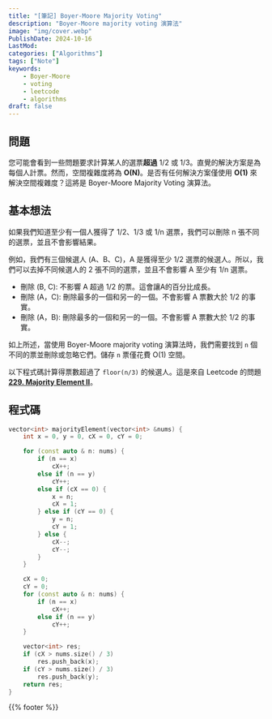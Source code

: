```yaml
---
title: "[筆記] Boyer-Moore Majority Voting"
description: "Boyer-Moore majority voting 演算法"
image: "img/cover.webp"
PublishDate: 2024-10-16
LastMod: 
categories: ["Algorithms"]
tags: ["Note"]
keywords:
    - Boyer-Moore
    - voting
    - leetcode
    - algorithms
draft: false
---
```


## 問題

您可能會看到一些問題要求計算某人的選票**超過** 1/2 或 1/3。直覺的解決方案是為每個人計票。然而，空間複雜度將為 **O(N)**。是否有任何解決方案僅使用 **O(1)** 來解決空間複雜度？這將是 Boyer-Moore Majority Voting 演算法。

## 基本想法

如果我們知道至少有一個人獲得了 1/2、1/3 或 1/n 選票，我們可以刪除 n 張不同的選票，並且不會影響結果。

例如，我們有三個候選人 (A、B、C)，A 是獲得至少 1/2 選票的候選人。所以，我們可以去掉不同候選人的 2 張不同的選票，並且不會影響 A 至少有 1/n 選票。

- 刪除 (B, C): 不影響 A 超過 1/2 的票。這會讓A的百分比成長。
- 刪除 (A，C): 刪除最多的一個和另一的一個。不會影響 A 票數大於 1/2 的事實。
- 刪除 (A，B): 刪除最多的一個和另一的一個。不會影響 A 票數大於 1/2 的事實。

如上所述，當使用 Boyer-Moore majority voting 演算法時，我們需要找到 `n` 個不同的票並刪除或忽略它們。儲存 `n` 票僅花費 O(1) 空間。

以下程式碼計算得票數超過了 `floor(n/3)` 的候選人。這是來自 Leetcode 的問題 **[229. Majority Element II](https://leetcode.com/problems/majority-element-ii/)**。

## 程式碼

```cpp
vector<int> majorityElement(vector<int> &nums) {
    int x = 0, y = 0, cX = 0, cY = 0;

    for (const auto & n: nums) {
        if (n == x)
            cX++;
        else if (n == y)
            cY++;
        else if (cX == 0) {
            x = n;
            cX = 1;
        } else if (cY == 0) {
            y = n;
            cY = 1;
        } else {
            cX--;
            cY--;
        }
    }

    cX = 0;
    cY = 0;
    for (const auto & n: nums) {  
        if (n == x) 
            cX++;
        else if (n == y) 
            cY++;
    }

    vector<int> res;
    if (cX > nums.size() / 3) 
        res.push_back(x);
    if (cY > nums.size() / 3) 
        res.push_back(y);
    return res;
}
```



{{% footer %}}
